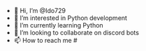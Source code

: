 - 👋 Hi, I’m @Ido729
- 👀 I’m interested in Python development
- 🌱 I’m currently learning Python
- 💞️ I’m looking to collaborate on discord bots
- 📫 How to reach me #

<!---
Ido729/Ido729 is a ✨ special ✨ repository because its `README.md` (this file) appears on your GitHub profile.
You can click the Preview link to take a look at your changes.
--->
